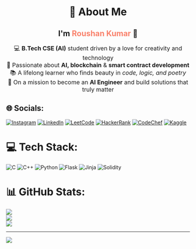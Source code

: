 <!-- Centered About Me Section -->
<div align="center">

# 💫 About Me  
<h2>I'm <span style="color:#f9826c;">Roushan Kumar</span> 👋</h2>

<p align="center" style="max-width: 600px; font-size: 16px;">
💻 <strong>B.Tech CSE (AI)</strong> student driven by a love for creativity and technology  
<br>🧠 Passionate about <strong>AI, blockchain</strong> & <strong>smart contract development</strong>  
<br>📚 A lifelong learner who finds beauty in <em>code, logic, and poetry</em>  
<br>🚀 On a mission to become an <strong>AI Engineer</strong> and build solutions that truly matter  
</p>

</div>

## 🌐 Socials:
[![Instagram](https://img.shields.io/badge/Instagram-%23E4405F.svg?logo=Instagram&logoColor=white)](https://instagram.com/K.roushan_77) 
[![LinkedIn](https://img.shields.io/badge/LinkedIn-%230077B5.svg?logo=linkedin&logoColor=white)](https://linkedin.com/in/roushan-kumar-214a0528b) 
[![LeetCode](https://img.shields.io/badge/LeetCode-FFA116.svg?logo=leetcode&logoColor=white)](https://leetcode.com/yourusername) 
[![HackerRank](https://img.shields.io/badge/HackerRank-00EA64.svg?logo=hackerrank&logoColor=white)](https://www.hackerrank.com/profile/roushan7710) 
[![CodeChef](https://img.shields.io/badge/CodeChef-5B4638.svg?logo=codechef&logoColor=white)](https://www.codechef.com/users/roushan_77)
[![Kaggle](https://img.shields.io/badge/Kaggle-20BEFF.svg?logo=kaggle&logoColor=white)](https://www.kaggle.com/kaneki25)

# 💻 Tech Stack:
![C](https://img.shields.io/badge/c-%2300599C.svg?style=flat&logo=c&logoColor=white) ![C++](https://img.shields.io/badge/c++-%2300599C.svg?style=flat&logo=c%2B%2B&logoColor=white) ![Python](https://img.shields.io/badge/python-3670A0?style=flat&logo=python&logoColor=ffdd54) ![Flask](https://img.shields.io/badge/flask-%23000.svg?style=flat&logo=flask&logoColor=white) ![Jinja](https://img.shields.io/badge/jinja-white.svg?style=flat&logo=jinja&logoColor=black) ![Solidity](https://img.shields.io/badge/Solidity-%23363636.svg?style=flat&logo=solidity&logoColor=white)

# 📊 GitHub Stats:
![](https://github-readme-stats.vercel.app/api?username=Roushan-77&theme=radical&hide_border=false&include_all_commits=true&count_private=false)<br/>
![](https://github-readme-streak-stats.herokuapp.com/?user=Roushan-77&theme=radical&hide_border=false)<br/>
![](https://github-readme-stats.vercel.app/api/top-langs/?username=Roushan-77&theme=radical&hide_border=false&include_all_commits=true&count_private=false&layout=compact)

---

[![](https://visitcount.itsvg.in/api?id=Roushan-77&icon=0&color=0)](https://visitcount.itsvg.in)

<!-- Proudly created with GPRM ( https://gprm.itsvg.in ) -->
